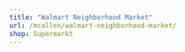 ```yaml
---
title: "Walmart Neighborhood Market"
url: /mcallen/walmart-neighborhood-market/
shop: Supermarkt
---
```

